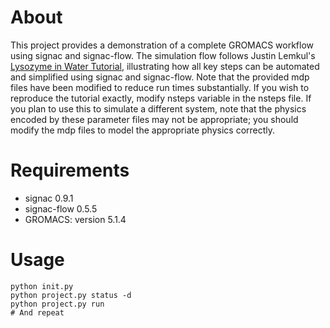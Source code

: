 # About

This project provides a demonstration of a complete GROMACS workflow using signac and signac-flow.
The simulation flow follows Justin Lemkul's
[Lysozyme in Water Tutorial](http://www.bevanlab.biochem.vt.edu/Pages/Personal/justin/gmx-tutorials/lysozyme/),
illustrating how all key steps can be automated and simplified using signac and signac-flow.
Note that the provided mdp files have been modified to reduce run times substantially.
If you wish to reproduce the tutorial exactly, modify nsteps variable in the nsteps file.
If you plan to use this to simulate a different system, note that the physics encoded by these
parameter files may not be appropriate; you should modify the mdp files to model the
appropriate physics correctly.

# Requirements
* signac 0.9.1
* signac-flow 0.5.5
* GROMACS: version 5.1.4

# Usage

````
python init.py
python project.py status -d
python project.py run
# And repeat
````
